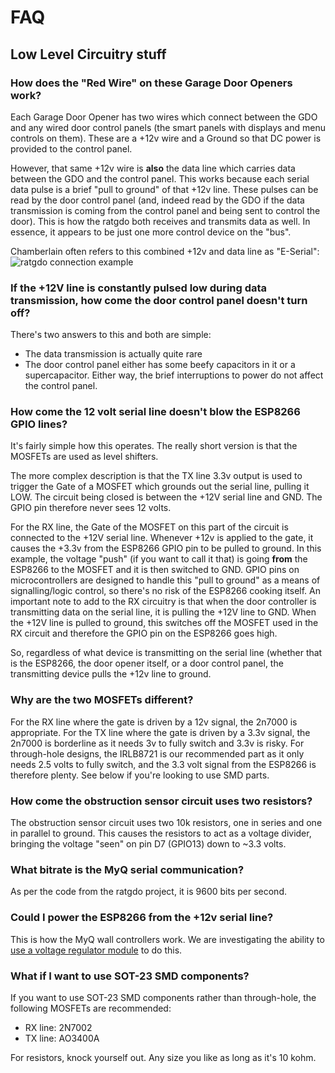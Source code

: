 # FAQ

## Low Level Circuitry stuff
### How does the "Red Wire" on these Garage Door Openers work?
Each Garage Door Opener has two wires which connect between the GDO and any wired door control panels (the smart panels with displays and menu controls on them).  These are a +12v wire and a Ground so that DC power is provided to the control panel.

However, that same +12v wire is **also** the data line which carries data between the GDO and the control panel.  This works because each serial data pulse is a brief "pull to ground" of that +12v line.  These pulses can be read by the door control panel (and, indeed read by the GDO if the data transmission is coming from the control panel and being sent to control the door).  This is how the ratgdo both receives and transmits data as well.  In essence, it appears to be just one more control device on the "bus".

Chamberlain often refers to this combined +12v and data line as "E-Serial":
![ratgdo connection example](https://github.com/Kaldek/rat-ratgdo/blob/main/ratgdo%20connection%20example.png)

### If the +12V line is constantly pulsed low during data transmission, how come the door control panel doesn't turn off?
There's two answers to this and both are simple:
- The data transmission is actually quite rare
- The door control panel either has some beefy capacitors in it or a supercapacitor.  Either way, the brief interruptions to power do not affect the control panel.

### How come the 12 volt serial line doesn't blow the ESP8266 GPIO lines?
It's fairly simple how this operates.  The really short version is that the MOSFETs are used as level shifters. 

The more complex description is that the TX line 3.3v output is used to trigger the Gate of a MOSFET which grounds out the serial line, pulling it LOW.  The circuit being closed is between the +12V serial line and GND.  The GPIO pin therefore never sees 12 volts.  

For the RX line, the Gate of the MOSFET on this part of the circuit is connected to the +12V serial line.  Whenever +12v is applied to the gate, it causes the +3.3v from the ESP8266 GPIO pin to be pulled to ground.  In this example, the voltage "push" (if you want to call it that) is going **from** the ESP8266 to the MOSFET and it is then switched to GND.  GPIO pins on microcontrollers are designed to handle this "pull to ground" as a means of signalling/logic control, so there's no risk of the ESP8266 cooking itself.  An important note to add to the RX circuitry is that when the door controller is transmitting data on the serial line, it is pulling the +12V line to GND.  When the +12V line is pulled to ground, this switches off the MOSFET used in the RX circuit and therefore the GPIO pin on the ESP8266 goes high.

So, regardless of what device is transmitting on the serial line (whether that is the ESP8266, the door opener itself, or a door control panel, the transmitting device pulls the +12v line to ground.

### Why are the two MOSFETs different?
For the RX line where the gate is driven by a 12v signal, the 2n7000 is appropriate.  For the TX line where the gate is driven by a 3.3v signal, the 2n7000 is borderline as it needs 3v to fully switch and 3.3v is risky.  For through-hole designs, the IRLB8721 is our recommended part as it only needs 2.5 volts to fully switch, and the 3.3 volt signal from the ESP8266 is therefore plenty.  See below if you're looking to use SMD parts.

### How come the obstruction sensor circuit uses two resistors?
The obstruction sensor circuit uses two 10k resistors, one in series and one in parallel to ground.  This causes the resistors to act as a voltage divider, bringing the voltage "seen" on pin D7 (GPIO13) down to ~3.3 volts. 

### What bitrate is the MyQ serial communication?
As per the code from the ratgdo project, it is 9600 bits per second.

### Could I power the ESP8266 from the +12v serial line?
This is how the MyQ wall controllers work.  We are investigating the ability to [use a voltage regulator module](https://github.com/Kaldek/rat-ratgdo/blob/main/Using%20red%20wire%20for%20power.md) to do this.

### What if I want to use SOT-23 SMD components?
If you want to use SOT-23 SMD components rather than through-hole, the following MOSFETs are recommended:
- RX line: 2N7002
- TX line: AO3400A

For resistors, knock yourself out.  Any size you like as long as it's 10 kohm.
